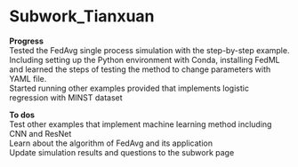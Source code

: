 # Subwork\_Tianxuan
**Progress**<br>
Tested the FedAvg single process simulation with the step-by-step example. Including setting up the Python environment with Conda, installing FedML and learned the steps of testing the method to change parameters with YAML file.<br> 
Started running other examples provided that implements logistic regression with MINST dataset<br>

**To dos**<br>
Test other examples that implement machine learning method including CNN and ResNet<br>
Learn about the algorithm of FedAvg and its application<br>
Update simulation results and questions to the subwork page<br>
